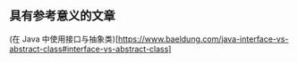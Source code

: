 ## 具有参考意义的文章

(在 Java 中使用接口与抽象类)[https://www.baeldung.com/java-interface-vs-abstract-class#interface-vs-abstract-class]
